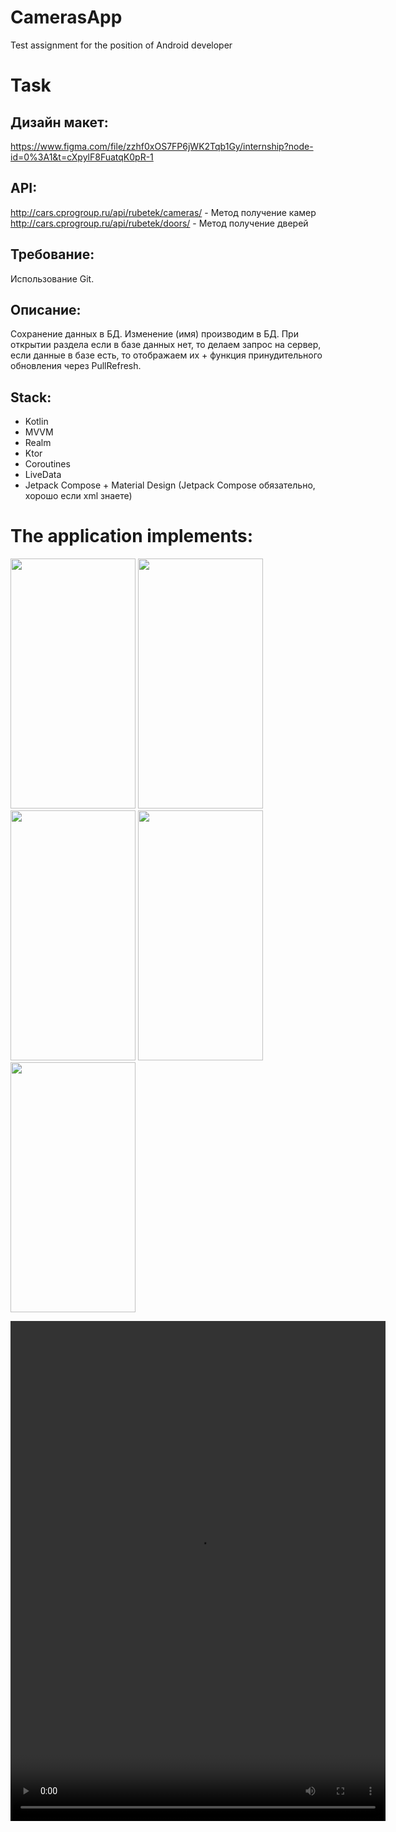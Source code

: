 # CamerasApp
Test assignment for the position of Android developer

# Task

## Дизайн макет: 
https://www.figma.com/file/zzhf0xOS7FP6jWK2Tqb1Gy/internship?node-id=0%3A1&t=cXpylF8FuatqK0pR-1

## API:
http://cars.cprogroup.ru/api/rubetek/cameras/ - Метод получение камер 
http://cars.cprogroup.ru/api/rubetek/doors/ - Метод получение дверей

## Требование: 
Использование Git.

## Описание: 
Сохранение данных в БД. 
Изменение (имя) производим в БД. 
При открытии раздела если в базе данных нет, то делаем запрос на сервер, если данные в базе есть, то отображаем их + функция принудительного обновления через PullRefresh. 

## Stack: 
  -	Kotlin
  -	MVVM
  -	Realm
  -	Ktor
  -	Coroutines
  -	LiveData
  -	Jetpack Compose + Material Design (Jetpack Сompose обязательно, хорошо если xml знаете)

# The application implements:

<img src="https://github.com/swed397/CamerasApp/assets/28994194/ed40f0fe-e796-42d7-9d65-6eada9f52e57" width="200" height="400" /> <img src="https://github.com/swed397/CamerasApp/assets/28994194/aca816a0-7860-4202-aa80-678df5eb513f" width="200" height="400" /> <img src="https://github.com/swed397/CamerasApp/assets/28994194/cb8bd906-38e5-41b6-9ec9-a74aaa67430c" width="200" height="400" /> <img src="https://github.com/swed397/CamerasApp/assets/28994194/79c61923-589d-4479-bd5e-d9e1c9e5b811" width="200" height="400" /> <img src="https://github.com/swed397/CamerasApp/assets/28994194/60ec9591-9e83-4443-8f19-3a3eb7d42ae1" width="200" height="400" />

<p align="center">
  <video src="https://github.com/swed397/CamerasApp/assets/28994194/13c0da92-85d5-44ee-822c-faa938c05adf" width="600" height="800" />
</p>


